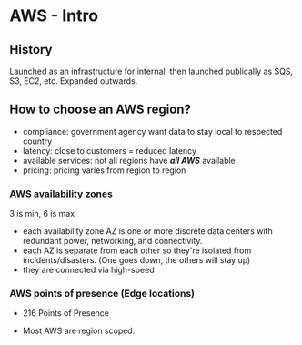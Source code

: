 # AWS - Intro

## History
Launched as an infrastructure for internal, then launched publically as SQS, S3, EC2, etc. Expanded outwards.  

## How to choose an AWS region?
- compliance: government agency want data to stay local to respected country
- latency: close to customers = reduced latency
- available services: not all regions have ***all AWS*** available
- pricing: pricing varies from region to region

### AWS availability zones
3 is min, 6 is max
- each availability zone AZ is one or more discrete data centers with redundant power, networking, and connectivity. 
- each AZ is separate from each other so they're isolated from incidents/disasters. (One goes down, the others will stay up)
- they are connected via high-speed

### AWS points of presence (Edge locations)
- 216 Points of Presence

- Most AWS are region scoped.
